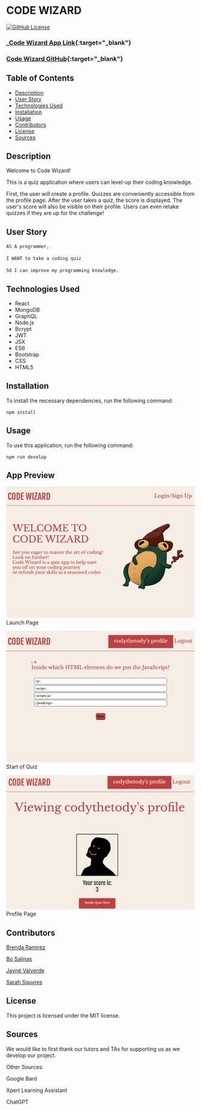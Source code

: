 # CODE WIZARD

  [![GitHub License](https://img.shields.io/badge/license-MIT-yellow.svg)](https://opensource.org/licenses/)

### **_[Code Wizard App Link](https://codewiz-b31070f07060.herokuapp.com/)**{:target="_blank"}

### **[Code Wizard GitHub](https://github.com/SarahSquyres/codeWizard)**{:target="_blank"}

## Table of Contents

* [Description](#description)
* [User Story](#user-story)
* [Technologies Used](#technologies-used)
* [Installation](#installation)
* [Usage](#usage)
* [Contributors](#contributors)
* [License](#license)
* [Sources](#sources)


## Description

Welcome to Code Wizard!

This is a quiz application where users can level-up their coding knowledge.  

First, the user will create a profile.  Quizzes are conveniently accessible from the profile page.  After the user takes a quiz, the score is displayed. The user's score will also be visible on their profile.  Users can even retake quizzes if they are up for the challenge!


## User Story

```
AS A programmer,

I WANT to take a coding quiz

SO I can improve my programming knowledge.
```

## Technologies Used

* React
* MongoDB
* GraphQL
* Node.js
* Bcrypt
* JWT
* JSX
* ES6
* Bootstrap
* CSS
* HTML5


## Installation

To install the necessary dependencies, run the following command:

```
npm install
```

## Usage

To use this application, run the following command:

```
npm run develop
```
## App Preview 

![Screenshot of launchpage](./client/src/assets/launchpage.png)
Launch Page

![Screenshot of quiz](./client/src/assets/quiz.png)
Start of Quiz

![Screenshot of profile](./client/src/assets/Profile.png)
Profile Page

## Contributors

[Brenda Ramirez](https://github.com/bramirez09)

[Bo Salinas](https://github.com/bosalinas)

[Jayn&eacute; Valverde](https://github.com/JayneValverde)

[Sarah Squyres](https://github.com/SarahSquyres)


## License

This project is licensed under the MIT license.


## Sources

We would like to first thank our tutors and TAs for supporting us as we develop our project.  

Other Sources:

Google Bard

Xpert Learning Assistant

ChatGPT

